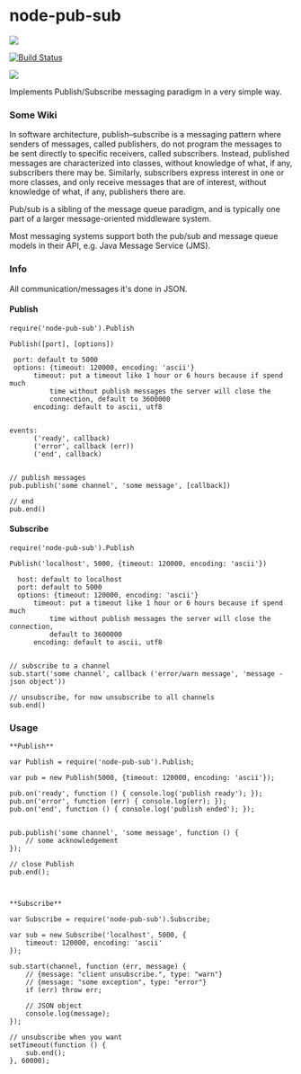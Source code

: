 # node-pub-sub

<a href="https://nodei.co/npm/node-pub-sub/"><img src="https://nodei.co/npm/node-pub-sub.png"></a>

[![Build Status](https://travis-ci.org/joaquimserafim/node-pub-sub.png?branch=master)](https://travis-ci.org/joaquimserafim/node-pub-sub)

<img src="https://david-dm.org/joaquimserafim/node-pub-sub.png">


Implements Publish/Subscribe messaging paradigm in a very simple way.



### Some Wiki

In software architecture, publish–subscribe is a messaging pattern where senders of messages, called publishers, do not program the messages to be sent directly to specific receivers, called subscribers. Instead, published messages are characterized into classes, without knowledge of what, if any, subscribers there may be. Similarly, subscribers express interest in one or more classes, and only receive messages that are of interest, without knowledge of what, if any, publishers there are.

Pub/sub is a sibling of the message queue paradigm, and is typically one part of a larger message-oriented middleware system.

Most messaging systems support both the pub/sub and message queue models in their API, e.g. Java Message Service (JMS).



### Info

All communication/messages it's done in JSON.

#### Publish
    
    require('node-pub-sub').Publish
      
    Publish([port], [options])
      
     port: default to 5000
     options: {timeout: 120000, encoding: 'ascii'}
          timeout: put a timeout like 1 hour or 6 hours because if spend much 
              time without publish messages the server will close the 
              connection, default to 3600000
          encoding: default to ascii, utf8
          
      
    events:
          ('ready', callback)
          ('error', callback (err))
          ('end', callback)
    
    
    // publish messages
    pub.publish('some channel', 'some message', [callback])
    
    // end
    pub.end()

#### Subscribe

    require('node-pub-sub').Publish
    
    Publish('localhost', 5000, {timeout: 120000, encoding: 'ascii'})
    
      host: default to localhost
      port: default to 5000
      options: {timeout: 120000, encoding: 'ascii'}
          timeout: put a timeout like 1 hour or 6 hours because if spend much
              time without publish messages the server will close the connection,
              default to 3600000
          encoding: default to ascii, utf8
          
    
    // subscribe to a channel      
    sub.start('some channel', callback ('error/warn message', 'message - json object'))
    
    // unsubscribe, for now unsubscribe to all channels
    sub.end()


### Usage

    **Publish**
    
    var Publish = require('node-pub-sub').Publish;
    
    var pub = new Publish(5000, {timeout: 120000, encoding: 'ascii'});
    
    pub.on('ready', function () { console.log('publish ready'); });
    pub.on('error', function (err) { console.log(err); });
    pub.on('end', function () { console.log('publish ended'); });
    

    pub.publish('some channel', 'some message', function () {
        // some acknowledgement
    });
    
    // close Publish    
    pub.end();
    
    
    
    **Subscribe**
    
    var Subscribe = require('node-pub-sub').Subscribe;
    
    var sub = new Subscribe('localhost', 5000, {
        timeout: 120000, encoding: 'ascii'
    });
    
    sub.start(channel, function (err, message) {
        // {message: "client unsubscribe.", type: "warn"}
        // {message: "some exception", type: "error"}
        if (err) throw err;
        
        // JSON object 
        console.log(message);
    });

    // unsubscribe when you want
    setTimeout(function () {
        sub.end();
    }, 60000);
    
    


